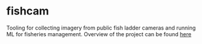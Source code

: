 # fishcam
Tooling for collecting imagery from public fish ladder cameras and running ML for fisheries management. Overview of the project can be found [here](https://docs.google.com/document/d/1T-LfqtxYFgQsN06T2c91tmBM1WeVGSfuRZo1pUHG8WU/edit?usp=sharing)

